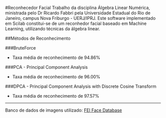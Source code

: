#Reconhecedor Facial
Trabalho da disciplina Álgebra Linear Numérica, ministrada pelo Dr Ricardo Fabbri pela Universidade Estadual do Rio de Janeiro, campus Nova Friburgo - UERJ/IPRJ.
Este software implementado em Scilab constitui-se de um reconhedor facial baseado em Machine Learning, utilizando técnicas da álgebra linear.


##Métodos de Reconhecimento

###BruteForce
* Taxa média de reconhecimento de 94.86%

###PCA - Principal Component Analysis
* Taxa média de reconhecimento de 96.00%

###DPCA - Principal Component Analysis with Discrete Cosine Transform
* Taxa média de reconhecimento de 97.57%

---------------
Banco de dados de imagens utilizado: [FEI Face Database](http://fei.edu.br/~cet/facedatabase.html)
